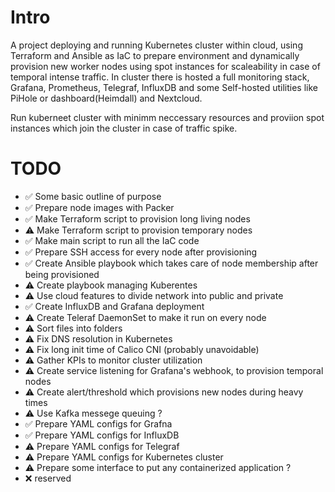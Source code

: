 
# Intro

A project deploying and running Kubernetes cluster within cloud, using Terraform and Ansible as IaC to prepare environment and dynamically provision new worker nodes using spot instances for scaleability in case of temporal intense traffic.
In cluster there is hosted a full monitoring stack, Grafana, Prometheus, Telegraf, InfluxDB and some Self-hosted utilities like PiHole or dashboard(Heimdall) and Nextcloud.

Run kuberneet cluster with minimm neccessary resources and proviion spot instances which join the cluster in case of traffic spike.



# TODO

- ✅   Some basic outline of purpose
- ✅   Prepare node images with Packer
- ✅   Make Terraform script to provision long living nodes
- ⚠️   Make Terraform script to provision temporary nodes
- ✅   Make main script to run all the IaC code
- ✅   Prepare SSH access for every node after provisioning
- ✅   Create Ansible playbook which takes care of node membership after being provisioned
- ⚠️   Create playbook managing Kuberentes
- ⚠️   Use cloud features to divide network into public and private
- ✅   Create InfluxDB and Grafana deployment
- ⚠️   Create Teleraf DaemonSet to make it run on every node
- ⚠️   Sort files into folders
- ⚠️   Fix DNS resolution in Kubernetes
- ⚠️   Fix long init time of Calico CNI (probably unavoidable)
- ⚠️   Gather KPIs to monitor cluster utilization
- ⚠️   Create service listening for Grafana's webhook, to provision temporal nodes
- ⚠️   Create alert/threshold which provisions new nodes during heavy times
- ⚠️   Use Kafka messege queuing ?
- ✅   Prepare YAML configs for Grafna
- ✅   Prepare YAML configs for InfluxDB
- ⚠️   Prepare YAML configs for Telegraf
- ⚠️   Prepare YAML configs for Kubernetes cluster
- ⚠️   Prepare some interface to put any containerized application ?
- ❌  reserved
